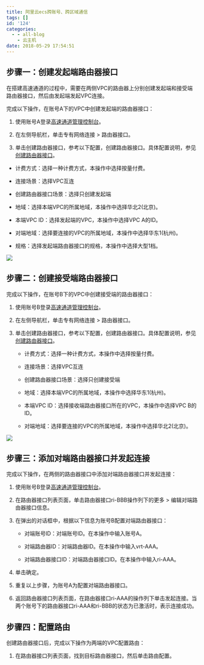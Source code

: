 ```yaml
---
title: 阿里云ecs跨账号、跨区域通信
tags: []
id: '124'
categories:
  - - all-blog
    - 云主机
date: 2018-05-29 17:54:51
---
```


## 步骤一：创建发起端路由器接口

在搭建高速通道的过程中，需要在两侧VPC的路由器上分别创建发起端和接受端路由器接口，然后由发起端发起VPC连接。

完成以下操作，在账号A下的VPC中创建发起端的路由器接口：

1.  使用账号A登录[高速通道管理控制台](https://vpc.console.aliyun.com/expressConnect#/connection/cn-beijing/list)。
    
2.  在左侧导航栏，单击专有网络连接 > 路由器接口。
    
3.  单击创建路由器接口，参考以下配置，创建路由器接口。具体配置说明，参见[创建路由器接口](https://help.aliyun.com/document_detail/49136.html)。
    

*   计费方式：选择一种计费方式，本操作中选择按量付费。
    
*   连接场景：选择VPC互连
    
*   创建路由器接口场景：选择只创建发起端
    
*   地域：选择本端VPC的所属地域，本操作中选择华北2(北京)。
    
*   本端VPC ID：选择发起端的VPC，本操作中选择VPC A的ID。
    
*   对端地域：选择要连接的VPC的所属地域，本操作中选择华东1(杭州)。
    
*   规格：选择发起端路由器接口的规格，本操作中选择大型1档。
    

![](/wp-content/uploads/2018/05/20180529175328_53141.png)  

  

  

## 步骤二：创建接受端路由器接口

完成以下操作，在账号B下的VPC中创建接受端的路由器接口：

1.  使用账号B登录[高速通道管理控制台](https://vpc.console.aliyun.com/expressConnect#/connection/cn-beijing/list)。
    
2.  在左侧导航栏，单击专有网络连接 > 路由器接口。
    
3.  单击创建路由器接口，参考以下配置，创建路由器接口。具体配置说明，参见[创建路由器接口](https://help.aliyun.com/document_detail/49136.html)。
    
    *   计费方式：选择一种计费方式，本操作中选择按量付费。
        
    *   连接场景：选择VPC互连
        
    *   创建路由器接口场景：选择只创建接受端
        
    *   地域：选择本端VPC的所属地域，本操作中选择华东1(杭州)。
        
    *   本端VPC ID：选择接收端路由器接口所在的VPC，本操作中选择VPC B的ID。
        
    *   对端地域：选择要连接的VPC的所属地域，本操作中选择华北2(北京)。
        

![](/wp-content/uploads/2018/05/20180529175403_13877.png)  

  

  

## 步骤三：添加对端路由器接口并发起连接

完成以下操作，在两侧的路由器接口中添加对端路由器接口并发起连接：

1.  使用账号B登录[高速通道管理控制台](https://vpc.console.aliyun.com/expressConnect#/connection/cn-beijing/list)。
    
2.  在路由器接口列表页面，单击路由器接口ri-BBB操作列下的更多 > 编辑对端路由器接口信息。
    
3.  在弹出的对话框中，根据以下信息为账号B配置对端路由器接口：
    
    *   对端账号ID：对端账号ID。在本操作中输入账号A。
        
    *   对端路由器ID：对端路由器ID。在本操作中输入vrt-AAA。
        
    *   对端路由器接口ID：对端路由器接口ID。在本操作中输入ri-AAA。
        
4.  单击确定。
    
5.  重复以上步骤，为账号A为配置对端路由器接口。
    
6.  返回路由器接口列表页面，在路由器接口ri-AAA的操作列下单击发起连接。当两个账号下的路由器接口ri-AAA和ri-BBB的状态为已激活时，表示连接成功。
    

## 步骤四：配置路由

创建路由器接口后，完成以下操作为两端的VPC配置路由：

1.  在路由器接口列表页面，找到目标路由器接口，然后单击路由配置。